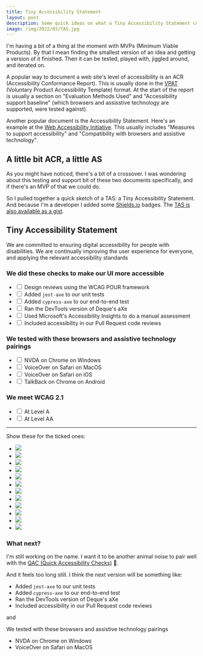```yaml
---
title: Tiny Accessibility Statement
layout: post
description: Some quick ideas on what a Tiny Accessibility Statement could include.
image: /img/2022/03/TAS.jpg
---
```


I'm having a bit of a thing at the moment with MVPs (Minimum Viable Products). By that I mean finding the smallest version of an idea and getting a version of it finished. Then it can be tested, played with, jiggled around, and iterated on. 

A popular way to document a web site's level of accessibility is an ACR (Accessibility Conformance Report). This is usually done in the [VPAT](https://www.itic.org/policy/accessibility/vpat) (Voluntary Product Accessibility Template) format. At the start of the report is usually a section on "Evaluation Methods Used" and "Accessibility support baseline" (which browsers and assisstive technology are supported, were tested against).

Another popular document is the Accessibility Statement. Here's an example at the [Web Accessibility Initiative](https://www.w3.org/WAI/planning/statements/complete-example/). This usually includes "Measures to support accessibility" and "Compatibility with browsers and assistive technology".

## A little bit ACR, a little AS

As you might have noticed, there's a bit of a crossover. I was wondering about this testing and support bit of these two documents specifically, and if there's an MVP of that we could do.

So I pulled together a quick sketch of a TAS: a Tiny Accessibility Statement. And because I'm a developer I added some [Shields.io](https://shields.io/) badges. The [TAS is also available as a gist](https://gist.github.com/SteveBarnett/16826b051ae424f2dc15bae8a221b62a).

## Tiny Accessibility Statement

We are committed to ensuring digital accessibility for people with disabilities. We are continually improving the user experience for everyone, and applying the relevant accessibility standards

### We did these checks to make our UI more accessible

<ul>
<li>
  <input type="checkbox"> Design reviews using the WCAG POUR framework</li>
<li>
  <input type="checkbox"> Added <code>jest-axe</code> to our unit tests</li>
<li>
  <input type="checkbox"> Added <code>cypress-axe</code> to our end-to-end test</li>
<li>
  <input type="checkbox"> Ran the DevTools version of Deque's aXe</li>
<li>
  <input type="checkbox"> Used Microsoft's Accessibility Insights to do a manual assessment</li>
<li>
  <input type="checkbox"> Included accessibility in our Pull Request code reviews</li>
</ul>

### We tested with these browsers and assistive technology pairings

<ul>
<li>
  <input type="checkbox"> NVDA on Chrome on Windows</li>
<li>
  <input type="checkbox"> VoiceOver on Safari on MacOS</li>
<li>
  <input type="checkbox"> VoiceOver on Safari on iOS</li>
<li>
  <input type="checkbox"> TalkBack on Chrome on Android</li>
</ul>

### We meet WCAG 2.1

<ul>
<li>
  <input type="checkbox"> At Level A</li>
<li>
  <input type="checkbox"> At Level AA</li>
</ul>

<hr />

Show these for the ticked ones:

<ul>
	<li>
		<img src="https://img.shields.io/static/v1?label=Design%20review&message=WCAG%20POUR&color=informational&style=flat/" />
	</li>
	<li>
		<img src="https://img.shields.io/static/v1?label=Unit%20tests&message=jest-axe&color=informational&style=flat/" />
	</li>
	<li>
		<img src="https://img.shields.io/static/v1?label=End-to-end%20tests&message=cypress-axe&color=informational&style=flat/" />
	</li>
	<li>
		<img src="https://img.shields.io/static/v1?label=Manual%20tests&message=aXe&color=informational&style=flat/" />
	</li>
	<li>
		<img src="https://img.shields.io/static/v1?label=Manual%20tests&message=Accessibility%20Insights&color=informational&style=flat/" />
	</li>
	<li>
		<img src="https://img.shields.io/static/v1?label=Pull%20Requests&message=Accessibility&color=informational&style=flat/" />
	</li>
	<li>
		<img src="https://img.shields.io/static/v1?label=Screen%20Reader%20tests&message=NVDA%20%2F%20Chrome%20%2F%20Windows&color=informational&style=flat/" />
	</li>
	<li>
		<img src="https://img.shields.io/static/v1?label=Screen%20Reader%20tests&message=VoiceOver%20%2F%20Safari%20%2F%20MacOS&color=informational&style=flat/" />
	</li>
	<li>
		<img src="https://img.shields.io/static/v1?label=Screen%20Reader%20tests&message=VoiceOver%20%2F%20Safari%20%2F%20iOS&color=informational&style=flat/" />
	</li>
	<li>
		<img src="https://img.shields.io/static/v1?label=Screen%20Reader%20tests&message=TalkBack%20%2F%20Chrome%20%2F%20Android&color=informational&style=flat/" />
	</li>
	<li>
		<img src="https://img.shields.io/static/v1?label=WCAG&message=2.1%2C%20Level%20A&color=informational&style=flat/" />
	</li>
	<li>
		<img src="https://img.shields.io/static/v1?label=WCAG&message=2.1%2C%20Level%20AA&color=informational&style=flat/" />
	</li>
</ul>

### What next?

I'm still working on the name. I want it to be another animal noise to pair well with the [QAC (Quick Accessibility Checks)](http://127.0.0.1:4000/2021/12/13/qac/) 🙈.

And it feels too long still. I think the next version will be something like:

- Added `jest-axe` to our unit tests
- Added `cypress-axe` to our end-to-end test
- Ran the DevTools version of Deque's aXe
- Included accessibility in our Pull Request code reviews

and

We tested with these browsers and assistive technology pairings

- NVDA on Chrome on Windows
- VoiceOver on Safari on MacOS